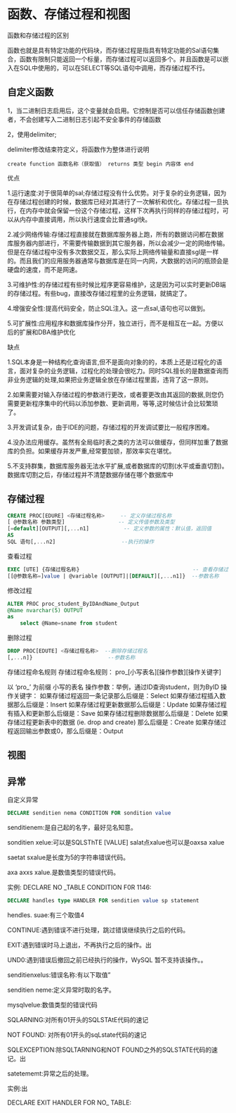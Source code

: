 
# 函数、存储过程和视图

函数和存储过程的区别

函数也就是具有特定功能的代码块，而存储过程是指具有特定功能的Sal语句集合，函数有限制只能返回一个标量，而存储过程可以返回多个。并且函数是可以嵌入在SQL中使用的，可以在SELECT等SQL语句中调用，而存储过程不行。

## 自定义函数

1，当二进制日志启用后，这个变量就会启用。它控制是否可以信任存储函数创建者，不会创建写入二进制日志引起不安全事件的存储函数

2，使用delimiter;

delimiter修改结束符定义，将函数作为整体进行说明

```pgsql
create function 函数名称（获取值） returns 类型 begin 内容体 end
```

优点

1.运行速度:对于很简单的sal;存储过程没有什么优势。对于复杂的业务逻辑，因为在存储过程创建的时候，数据库已经对其进行了一次解析和优化。存储过程一旦执行，在内存中就会保留一份这个存储过程，这样下次再执行同样的存储过程时，可以从内存中直接调用，所以执行速度会比普通sgl快。

2.减少网络传输:存储过程直接就在数据库服务器上跑，所有的数据访问都在数据库服务器内部进行，不需要传输数据到其它服务器，所以会减少一定的网络传输。但是在存储过程中没有多次数据交互，那么实际上网络传输量和直接sgl是一样的。而且我们的应用服务器通常与数据库是在同一内网，大数据的访问的瓶颈会是硬盘的速度，而不是网速。

3.可维护性:的存储过程有些时候比程序更容易维护，这是因为可以实时更新DB端的存储过程。有些bug，直接改存储过程里的业务逻辑，就搞定了。

4.增强安全性:提高代码安全，防止SQL注入。这一点sal,语句也可以做到。

5.可扩展性:应用程序和数据库操作分开，独立进行，而不是相互在一起。方便以后的扩展和DBA维护优化

缺点

1.SQL本身是一种结构化查询语言,但不是面向对象的的，本质上还是过程化的语言，面对复杂的业务逻辑，过程化的处理会很吃力。同时SQL擅长的是数据查询而非业务逻辑的处理,如果把业务逻辑全放在存储过程里面，违背了这一原则。

2.如果需要对输入存储过程的参数进行更改，或者要更改由其返回的数据,则您仍需要更新程序集中的代码以添加参数、更新调用，等等,这时候估计会比较繁琐了。

3.开发调试复杂，由于IDE的问题，存储过程的开发调试要比一般程序困难。

4.没办法应用缓存。虽然有全局临时表之类的方法可以做缓存，但同样加重了数据库的负担。如果缓存并发严重,经常要加锁，那效率实在堪忧。

5.不支持群集，数据库服务器无法水平扩展,或者数据库的切割(水平或垂直切割)。数据库切割之后，存储过程并不清楚数据存储在哪个数据库中

## 存储过程

```sql
CREATE PROC[EDURE] <存储过程名称>     -- 定义存储过程名称
[ @参数名称 参数类型]                 -- 定义传值参数及类型
[=default][OUTPUT][,...n1]           -- 定义参数的属性：默认值，返回值
AS
SQL 语句[,...n2]                     --执行的操作
```

查看过程

```sql
EXEC [UTE] {存储过程名称}                                    -- 查看存储过程名
[[@参数名称=]value | @variable [OUTPUT]|[DEFAULT][,...n1]}  --参数名称
```

修改过程

```sql
ALTER PROC proc_student_ByIDAndName_Output
@Name nvarchar(5) OUTPUT
as
	select @Name=sname from student
```


删除过程

```sql
DROP PROC[EDUTE] <存储过程名称>  --删除存储过程名
[,...n]}                        --参数名称
```



存储过程命名规则
存储过程命名规则：
pro_[小写表名][操作参数][操作关键字]

以 ‘pro_’ 为前缀
小写的表名
操作参数：举例，通过ID查询student，则为ByID
操作关键字：
如果存储过程返回一条记录那么后缀是：Select
如果存储过程插入数据那么后缀是：Insert
如果存储过程更新数据那么后缀是：Update
如果存储过程有插入和更新那么后缀是：Save
如果存储过程删除数据那么后缀是：Delete
如果存储过程更新表中的数据 (ie. drop and create) 那么后缀是：Create
如果存储过程返回输出参数或0，那么后缀是：Output

## 视图

## 异常

自定义异常

```sql
DECLARE senditien nema CONDITION FOR sondition value
```

senditienem:是自己起的名字，最好见名知意。

sonditien xelue:可以是SQLSThTE [VALUE] salat点xalue也可以是oaxsa xalue

saetat sxalue是长度为5的字符串错误代码。

axa axxs xalue.是数值类型的错误代码。

实例: DECLARE NO _TABLE CONDITION F0R 1146:

```sql
DECLARE handles type HANDLER FOR senditien value sp statement
```

hendles.
suae:有三个取值4

CONTINUE:遇到错误不进行处理，跳过错误继续执行之后的代码。

EXIT:遇到错误时马上退出，不再执行之后的操作。出

UND0:遇到错误后撤回之前已经执行的操作，WySQL 暂不支持该操作。。

senditienxelus:错误名称:有以下取值”

senditien neme:定义异常时取的名字。

mysqlvelue:数值类型的错误代码

SQLARNING:对所有01开头的SQLSTAtE代码的速记

NOT FOUND: 对所有01开头的sqLstate代码的速记

SQLEXCEPTION:除SQLTARNING和NOT FOUND之外的SQLSTATE代码的速记。出

satetememt:异常之后的处理。

实例:出

DECLARE EXIT HANDLER
FOR NO_ TABLE:
